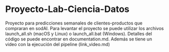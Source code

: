 # Proyecto-Lab-Ciencia-Datos

Proyecto para predicciones semanales de clientes-productos que compraran en sodAI. Para levantar el proyecto se puede utilizar los archivos launch_all.sh (macOS y Linux) o launch_all.bat (Windows). Detalles del código se puede encontrar en documentation.md. Además se tiene un video con la ejecución del pipeline (link_video.md)